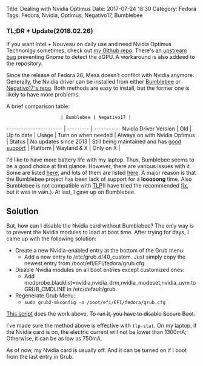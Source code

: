 Title: Dealing with Nvidia Optimus
Date: 2017-07-24 18:30
Category: Fedora
Tags: Fedora, Nvidia, Optimus, Negativo17, Bumblebee

### TL;DR + Update(2018.02.26)
If you want Intel + Nouveau on daily use and need Nvidia Optimus Technonlgy sometimes, check out [my Github repo](https://github.com/Superdanby/Grub-Nvidia-Entry). There's an [upstream bug](https://bugzilla.redhat.com/show_bug.cgi?id=1476366) preventing Gnome to detect the dGPU. A workaround is also addeed to the repository.

Since the release of Fedora 26, Mesa doesn't conflict with Nvidia anymore. Generally, the Nvidia driver can be installed from either [Bumblebee](https://fedoraproject.org/wiki/Bumblebee) or [Negativo17's repo](https://negativo17.org/nvidia-driver/). Both methods are easy to install, but the former one is likely to have more problems.

A brief comparison table:

                        | Bumblebee | Negativo17 |
----------------------- | --------- | -----------
 Nvidia Driver Version  | Old       | Up to date |
 Usage                  | Turn on when needed | Always on with Nvidia Optimus |
 Status                 | No updates since 2013 | Still being maintained and has [good support](https://negativo17.org/nvidia-driver/#reply-title) |
 Platform               | Wayland & X | Only on X |


I'd like to have more battery life with my laptop. Thus, Bumblebee seems to be a good choice at first glance. However, there are various issues with it. Some are listed [here](https://fedoraproject.org/wiki/Bumblebee#Troubleshooting), and lots of them are listed [here](https://github.com/Bumblebee-Project/Bumblebee/issues). A major reason is that the Bumblebee project has been lack of support for a **looooong** time. Also Bumblebee is not compatible with [TLP](http://linrunner.de/en/tlp/tlp.html)(I have tried the recommended [fix](http://linrunner.de/en/tlp/docs/tlp-faq.html#nvidia), but it was in vain.). At last, I gave up on Bumblebee.

## Solution

But, how can I disable the Nvidia card without Bumblebee? The only way is to prevent the Nvidia modules to load at boot time. After trying for days, I came up with the following solution:

-   Create a new Nvidia-enabled entry at the bottom of the Grub menu:
    -   Add a new entry to /etc/grub.d/40_custom. Just simply copy the newest entry from /boot/efi/EFI/fedora/grub.cfg.
-   Disable Nvidia modules on all boot entries except customized ones:
    -   Add modprobe.blacklist=nvidia,nvidia_drm,nvidia_modeset,nvidia_uvm to GRUB_CMDLINE in /etc/default/grub.
-   Regenerate Grub Menu:
    -   `sudo grub2-mkconfig -o /boot/efi/EFI/fedora/grub.cfg`

[This script](https://github.com/Superdanby/Grub-Nvidia-Entry) does the work above. <del>To run it, you have to disable Secure Boot.</del>

I've made sure the method above is effective with `tlp-stat`. On my laptop, if the Nvidia card is on, the electric current will not be lower than 1300mA; Otherwise, it can be as low as 750mA.

As of now, my Nvidia card is usually off. And it can be turned on if I boot from the last entry in Grub.
